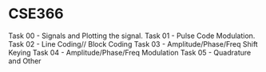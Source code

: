 # CSE366


Task 00 - Signals and Plotting the signal.
Task 01 - Pulse Code Modulation.
Task 02 - Line Coding// Block Coding
Task 03 - Amplitude/Phase/Freq Shift Keying
Task 04 - Amplitude/Phase/Freq Modulation
Task 05 - Quadrature and Other
